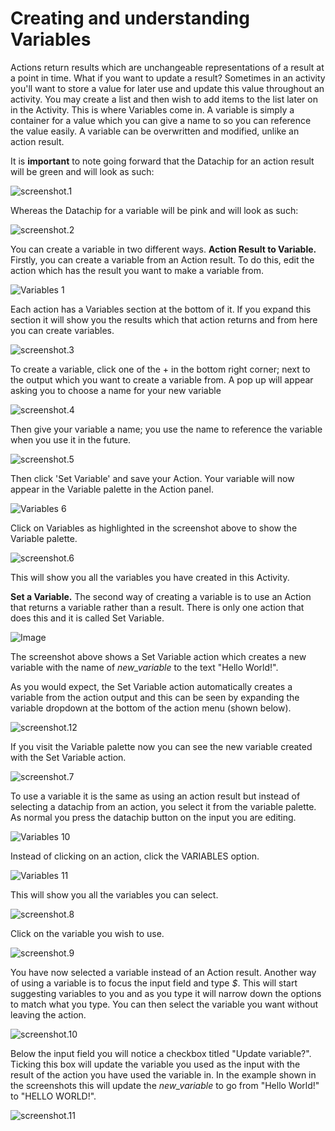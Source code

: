 
# Creating and understanding Variables



 
Actions return results which are unchangeable representations of a result at a point in time. What if you want to update a result?
Sometimes in an activity you'll want to store a value for later use and update this value throughout an activity. You may create a list and then wish to add items to the list later on in the Activity. This is where Variables come in. A variable is simply a container for a value which you can give a name to so you can reference the value easily. A variable can be overwritten and modified, unlike an action result.
 
It is **important** to note going forward that the Datachip for an action result will be green and will look as such:


![screenshot.1](https://docs.toca.io/hs-fs/hubfs/book%20of%20toca%20images/book%20of%20toca%20updated%20images%20(13.10.21)/screenshot.1.jpg?width=402&name=screenshot.1.jpg) 

Whereas the Datachip for a variable will be pink and will look as such:

![screenshot.2](https://docs.toca.io/hs-fs/hubfs/book%20of%20toca%20images/book%20of%20toca%20updated%20images%20(13.10.21)/screenshot.2.jpg?width=405&name=screenshot.2.jpg) 

You can create a variable in two different ways. 
**Action Result to Variable.** Firstly, you can create a variable from an Action result. To do this, edit the action which has the result you want to make a variable from.


![Variables 1](https://docs.toca.io/hs-fs/hubfs/Variables%201.png?width=316&name=Variables%201.png) 

Each action has a Variables section at the bottom of it. If you expand this section it will show you the results which that action returns and from here you can create variables.

![screenshot.3](https://docs.toca.io/hs-fs/hubfs/book%20of%20toca%20images/book%20of%20toca%20updated%20images%20(13.10.21)/screenshot.3.jpg?width=288&name=screenshot.3.jpg) 

To create a variable, click one of the + in the bottom right corner; next to the output which you want to create a variable from. A pop up will appear asking you to choose a name for your new variable

![screenshot.4](https://docs.toca.io/hs-fs/hubfs/book%20of%20toca%20images/book%20of%20toca%20updated%20images%20(13.10.21)/screenshot.4.jpg?width=295&name=screenshot.4.jpg) 

Then give your variable a name; you use the name to reference the variable when you use it in the future.

![screenshot.5](https://docs.toca.io/hs-fs/hubfs/book%20of%20toca%20images/book%20of%20toca%20updated%20images%20(13.10.21)/screenshot.5.jpg?width=301&name=screenshot.5.jpg) 

Then click 'Set Variable' and save your Action.
Your variable will now appear in the Variable palette in the Action panel.

![Variables 6](https://docs.toca.io/hs-fs/hubfs/Variables%206.png?width=414&name=Variables%206.png) 

Click on Variables as highlighted in the screenshot above to show the Variable palette.

![screenshot.6](https://docs.toca.io/hs-fs/hubfs/book%20of%20toca%20images/book%20of%20toca%20updated%20images%20(13.10.21)/screenshot.6.jpg?width=407&name=screenshot.6.jpg) 

This will show you all the variables you have created in this Activity. 
 
**Set a Variable.** The second way of creating a variable is to use an Action that returns a variable rather than a result. There is only one action that does this and it is called Set Variable.


![Image](https://lh5.googleusercontent.com/59FJEmNtBvKgU5Db5_rJjUaEj87mpszBZrt7qQ4cZ7thM_tas5K9IhYgwOH-i5xDkjxlDz8vMxobON2inKia7SGiCp3A4fUUDZ1A5ygjZ66z2jD1u-FIT0KZOy8OBLylZNQLzrT6) 

The screenshot above shows a Set Variable action which creates a new variable with the name of *new_variable* to the text "Hello World!".

As you would expect, the Set Variable action automatically creates a variable from the action output and this can be seen by expanding the variable dropdown at the bottom of the action menu (shown below).

![screenshot.12](https://docs.toca.io/hs-fs/hubfs/book%20of%20toca%20images/book%20of%20toca%20updated%20images%20(13.10.21)/screenshot.12.jpg?width=324&name=screenshot.12.jpg) 

If you visit the Variable palette now you can see the new variable created with the Set Variable action.

![screenshot.7](https://docs.toca.io/hs-fs/hubfs/book%20of%20toca%20images/book%20of%20toca%20updated%20images%20(13.10.21)/screenshot.7.jpg?width=408&name=screenshot.7.jpg) 

 
To use a variable it is the same as using an action result but instead of selecting a datachip from an action, you select it from the variable palette. As normal you press the datachip button on the input you are editing.

![Variables 10](https://docs.toca.io/hs-fs/hubfs/Variables%2010.png?width=320&name=Variables%2010.png) 

Instead of clicking on an action, click the VARIABLES option.

![Variables 11](https://docs.toca.io/hs-fs/hubfs/Variables%2011.png?width=276&name=Variables%2011.png) 

This will show you all the variables you can select. 

![screenshot.8](https://docs.toca.io/hs-fs/hubfs/book%20of%20toca%20images/book%20of%20toca%20updated%20images%20(13.10.21)/screenshot.8.jpg?width=296&name=screenshot.8.jpg) 

Click on the variable you wish to use.

![screenshot.9](https://docs.toca.io/hs-fs/hubfs/book%20of%20toca%20images/book%20of%20toca%20updated%20images%20(13.10.21)/screenshot.9.jpg?width=298&name=screenshot.9.jpg) 

You have now selected a variable instead of an Action result.
Another way of using a variable is to focus the input field and type *$*. This will start suggesting variables to you and as you type it will narrow down the options to match what you type. You can then select the variable you want without leaving the action.


![screenshot.10](https://docs.toca.io/hs-fs/hubfs/book%20of%20toca%20images/book%20of%20toca%20updated%20images%20(13.10.21)/screenshot.10.png?width=316&name=screenshot.10.png) 

Below the input field you will notice a checkbox titled "Update variable?". Ticking this box will update the variable you used as the input with the result of the action you have used the variable in.
In the example shown in the screenshots this will update the *new_variable* to go from "Hello World!" to "HELLO WORLD!".


![screenshot.11](https://docs.toca.io/hs-fs/hubfs/book%20of%20toca%20images/book%20of%20toca%20updated%20images%20(13.10.21)/screenshot.11.jpg?width=315&name=screenshot.11.jpg) 

 
